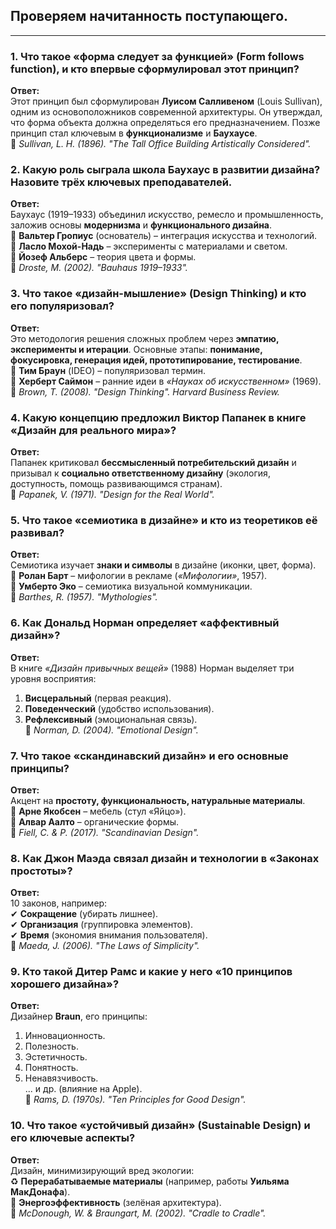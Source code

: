 ## Проверяем начитанность поступающего.
---

### **1. Что такое «форма следует за функцией» (Form follows function), и кто впервые сформулировал этот принцип?**  
**Ответ:**  
Этот принцип был сформулирован **Луисом Салливеном** (Louis Sullivan), одним из основоположников современной архитектуры. Он утверждал, что форма объекта должна определяться его предназначением. Позже принцип стал ключевым в **функционализме** и **Баухаусе**.  
📖 *Sullivan, L. H. (1896). "The Tall Office Building Artistically Considered".*  



### **2. Какую роль сыграла школа Баухаус в развитии дизайна? Назовите трёх ключевых преподавателей.**  
**Ответ:**  
Баухаус (1919–1933) объединил искусство, ремесло и промышленность, заложив основы **модернизма** и **функционального дизайна**.  
🔹 **Вальтер Гропиус** (основатель) – интеграция искусства и технологий.  
🔹 **Ласло Мохой-Надь** – эксперименты с материалами и светом.  
🔹 **Йозеф Альберс** – теория цвета и формы.  
📖 *Droste, M. (2002). "Bauhaus 1919–1933".*  

 

### **3. Что такое «дизайн-мышление» (Design Thinking) и кто его популяризовал?**  
**Ответ:**  
Это методология решения сложных проблем через **эмпатию, эксперименты и итерации**. Основные этапы: **понимание, фокусировка, генерация идей, прототипирование, тестирование**.  
🔹 **Тим Браун** (IDEO) – популяризовал термин.  
🔹 **Херберт Саймон** – ранние идеи в *«Науках об искусственном»* (1969).  
📖 *Brown, T. (2008). "Design Thinking". Harvard Business Review.*  

 

### **4. Какую концепцию предложил Виктор Папанек в книге «Дизайн для реального мира»?**  
**Ответ:**  
Папанек критиковал **бессмысленный потребительский дизайн** и призывал к **социально ответственному дизайну** (экология, доступность, помощь развивающимся странам).  
📖 *Papanek, V. (1971). "Design for the Real World".*  



### **5. Что такое «семиотика в дизайне» и кто из теоретиков её развивал?**  
**Ответ:**  
Семиотика изучает **знаки и символы** в дизайне (иконки, цвет, форма).  
🔹 **Ролан Барт** – мифологии в рекламе (*«Мифологии»*, 1957).  
🔹 **Умберто Эко** – семиотика визуальной коммуникации.  
📖 *Barthes, R. (1957). "Mythologies".*  



### **6. Как Дональд Норман определяет «аффективный дизайн»?**  
**Ответ:**  
В книге *«Дизайн привычных вещей»* (1988) Норман выделяет три уровня восприятия:  
1. **Висцеральный** (первая реакция).  
2. **Поведенческий** (удобство использования).  
3. **Рефлексивный** (эмоциональная связь).  
📖 *Norman, D. (2004). "Emotional Design".*  

 

### **7. Что такое «скандинавский дизайн» и его основные принципы?**  
**Ответ:**  
Акцент на **простоту, функциональность, натуральные материалы**.  
🔹 **Арне Якобсен** – мебель (стул «Яйцо»).  
🔹 **Алвар Аалто** – органические формы.  
📖 *Fiell, C. & P. (2017). "Scandinavian Design".*  



### **8. Как Джон Маэда связал дизайн и технологии в «Законах простоты»?**  
**Ответ:**  
10 законов, например:  
✔ **Сокращение** (убирать лишнее).  
✔ **Организация** (группировка элементов).  
✔ **Время** (экономия внимания пользователя).  
📖 *Maeda, J. (2006). "The Laws of Simplicity".*  



### **9. Кто такой Дитер Рамс и какие у него «10 принципов хорошего дизайна»?**  
**Ответ:**  
Дизайнер **Braun**, его принципы:  
1. Инновационность.  
2. Полезность.  
3. Эстетичность.  
4. Понятность.  
5. Ненавязчивость.  
... и др. (влияние на Apple).  
📖 *Rams, D. (1970s). "Ten Principles for Good Design".*  



### **10. Что такое «устойчивый дизайн» (Sustainable Design) и его ключевые аспекты?**  
**Ответ:**  
Дизайн, минимизирующий вред экологии:  
♻ **Перерабатываемые материалы** (например, работы **Уильяма МакДонафа**).  
🌱 **Энергоэффективность** (зелёная архитектура).  
📖 *McDonough, W. & Braungart, M. (2002). "Cradle to Cradle".*  


